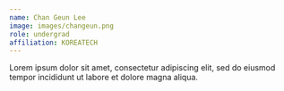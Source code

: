 ```yaml
---
name: Chan Geun Lee
image: images/changeun.png
role: undergrad
affiliation: KOREATECH
---
```


Lorem ipsum dolor sit amet, consectetur adipiscing elit, sed do eiusmod tempor incididunt ut labore et dolore magna aliqua.
